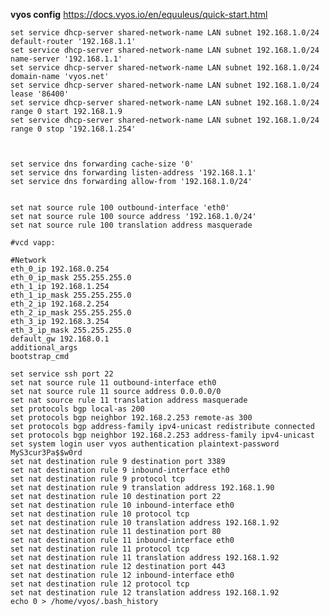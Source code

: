 **vyos config**
https://docs.vyos.io/en/equuleus/quick-start.html

    set service dhcp-server shared-network-name LAN subnet 192.168.1.0/24 default-router '192.168.1.1'    
    set service dhcp-server shared-network-name LAN subnet 192.168.1.0/24 name-server '192.168.1.1'    
    set service dhcp-server shared-network-name LAN subnet 192.168.1.0/24 domain-name 'vyos.net'    
    set service dhcp-server shared-network-name LAN subnet 192.168.1.0/24 lease '86400'    
    set service dhcp-server shared-network-name LAN subnet 192.168.1.0/24 range 0 start 192.168.1.9    
    set service dhcp-server shared-network-name LAN subnet 192.168.1.0/24 range 0 stop '192.168.1.254'
    
      
    
    set service dns forwarding cache-size '0'    
    set service dns forwarding listen-address '192.168.1.1'    
    set service dns forwarding allow-from '192.168.1.0/24'    
      
    
    set nat source rule 100 outbound-interface 'eth0'    
    set nat source rule 100 source address '192.168.1.0/24'    
    set nat source rule 100 translation address masquerade

    #vcd vapp:      
    
    #Network    
    eth_0_ip 192.168.0.254    
    eth_0_ip_mask 255.255.255.0    
    eth_1_ip 192.168.1.254    
    eth_1_ip_mask 255.255.255.0    
    eth_2_ip 192.168.2.254    
    eth_2_ip_mask 255.255.255.0
    eth_3_ip 192.168.3.254    
    eth_3_ip_mask 255.255.255.0
    default_gw 192.168.0.1
    additional_args
    bootstrap_cmd
    
    set service ssh port 22    
    set nat source rule 11 outbound-interface eth0    
    set nat source rule 11 source address 0.0.0.0/0    
    set nat source rule 11 translation address masquerade    
    set protocols bgp local-as 200    
    set protocols bgp neighbor 192.168.2.253 remote-as 300    
    set protocols bgp address-family ipv4-unicast redistribute connected    
    set protocols bgp neighbor 192.168.2.253 address-family ipv4-unicast    
    set system login user vyos authentication plaintext-password MyS3cur3Pa$$w0rd    
    set nat destination rule 9 destination port 3389    
    set nat destination rule 9 inbound-interface eth0    
    set nat destination rule 9 protocol tcp    
    set nat destination rule 9 translation address 192.168.1.90    
    set nat destination rule 10 destination port 22    
    set nat destination rule 10 inbound-interface eth0
    set nat destination rule 10 protocol tcp    
    set nat destination rule 10 translation address 192.168.1.92    
    set nat destination rule 11 destination port 80    
    set nat destination rule 11 inbound-interface eth0    
    set nat destination rule 11 protocol tcp    
    set nat destination rule 11 translation address 192.168.1.92    
    set nat destination rule 12 destination port 443    
    set nat destination rule 12 inbound-interface eth0    
    set nat destination rule 12 protocol tcp    
    set nat destination rule 12 translation address 192.168.1.92
    echo 0 > /home/vyos/.bash_history